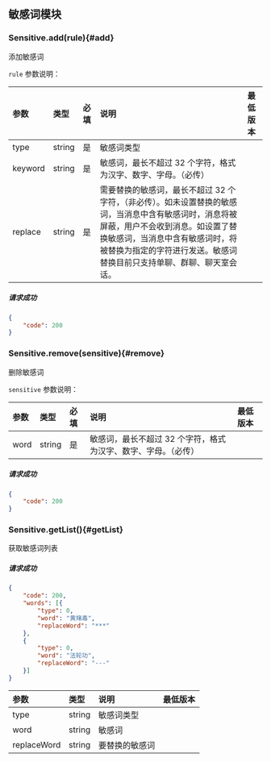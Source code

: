 ## 敏感词模块

### Sensitive.add(rule){#add}

添加敏感词

`rule` 参数说明：

| 参数   	 |	类型		| 必填	| 说明 							|最低版本		|
| :----------|:--------	|:-----	|:------------------------------|:-------- |
|	type		 |	string	|	是 	| 敏感词类型					||
|	keyword	 |	string	|	是 	| 敏感词，最长不超过 32 个字符，格式为汉字、数字、字母。（必传）						||
|	replace |	string	|	是 	| 需要替换的敏感词，最长不超过 32 个字符，（非必传）。如未设置替换的敏感词，当消息中含有敏感词时，消息将被屏蔽，用户不会收到消息。如设置了替换敏感词，当消息中含有敏感词时，将被替换为指定的字符进行发送。敏感词替换目前只支持单聊、群聊、聊天室会话。				| &nbsp;|

##### 请求成功

```json
{
    "code": 200
}
```

### Sensitive.remove(sensitive){#remove}

删除敏感词

`sensitive` 参数说明：

| 参数   	 |	类型		| 必填	| 说明 							|最低版本		|
| :----------|:--------	|:-----	|:------------------------------|:-------- |
|	word	 |	string	|	是 	| 敏感词，最长不超过 32 个字符，格式为汉字、数字、字母。（必传）						| &nbsp;|




##### 请求成功

```json
{
    "code": 200
}
```
### Sensitive.getList(){#getList}

获取敏感词列表

##### 请求成功

```json
{
	"code": 200,
	"words": [{
		"type": 0,
		"word": "黄赌毒",
		"replaceWord": "***"
	}, 
	{
		"type": 0,
		"word": "法轮功",
		"replaceWord": "---"
	}]
}
```
| 参数   	 |	类型		| 说明 							|最低版本		|
| :----------|:--------	|:------------------------------|:-------- |
|	type	 |	string	| 敏感词类型					||
|	word	 |	string	| 敏感词						||
|	replaceWord |	string	| 要替换的敏感词				| &nbsp;|
